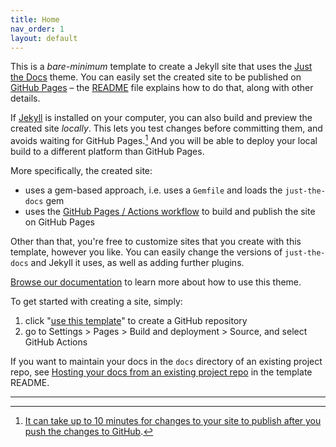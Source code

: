 ```yaml
---
title: Home
nav_order: 1
layout: default
---
```


This is a *bare-minimum* template to create a Jekyll site that uses the [Just the Docs] theme. You can easily set the created site to be published on [GitHub Pages] – the [README] file explains how to do that, along with other details. 

If [Jekyll] is installed on your computer, you can also build and preview the created site *locally*. This lets you test changes before committing them, and avoids waiting for GitHub Pages.[^1] And you will be able to deploy your local build to a different platform than GitHub Pages.

More specifically, the created site:

- uses a gem-based approach, i.e. uses a `Gemfile` and loads the `just-the-docs` gem
- uses the [GitHub Pages / Actions workflow] to build and publish the site on GitHub Pages

Other than that, you're free to customize sites that you create with this template, however you like. You can easily change the versions of `just-the-docs` and Jekyll it uses, as well as adding further plugins.

[Browse our documentation][Just the Docs] to learn more about how to use this theme.

To get started with creating a site, simply:

1. click "[use this template]" to create a GitHub repository
2. go to Settings > Pages > Build and deployment > Source, and select GitHub Actions

If you want to maintain your docs in the `docs` directory of an existing project repo, see [Hosting your docs from an existing project repo](https://github.com/just-the-docs/just-the-docs-template/blob/main/README.md#hosting-your-docs-from-an-existing-project-repo) in the template README.

----

[^1]: [It can take up to 10 minutes for changes to your site to publish after you push the changes to GitHub](https://docs.github.com/en/pages/setting-up-a-github-pages-site-with-jekyll/creating-a-github-pages-site-with-jekyll#creating-your-site).

[Just the Docs]: https://just-the-docs.github.io/just-the-docs/
[GitHub Pages]: https://docs.github.com/en/pages
[README]: https://github.com/just-the-docs/just-the-docs-template/blob/main/README.md
[Jekyll]: https://jekyllrb.com
[GitHub Pages / Actions workflow]: https://github.blog/changelog/2022-07-27-github-pages-custom-github-actions-workflows-beta/
[use this template]: https://github.com/just-the-docs/just-the-docs-template/generate
